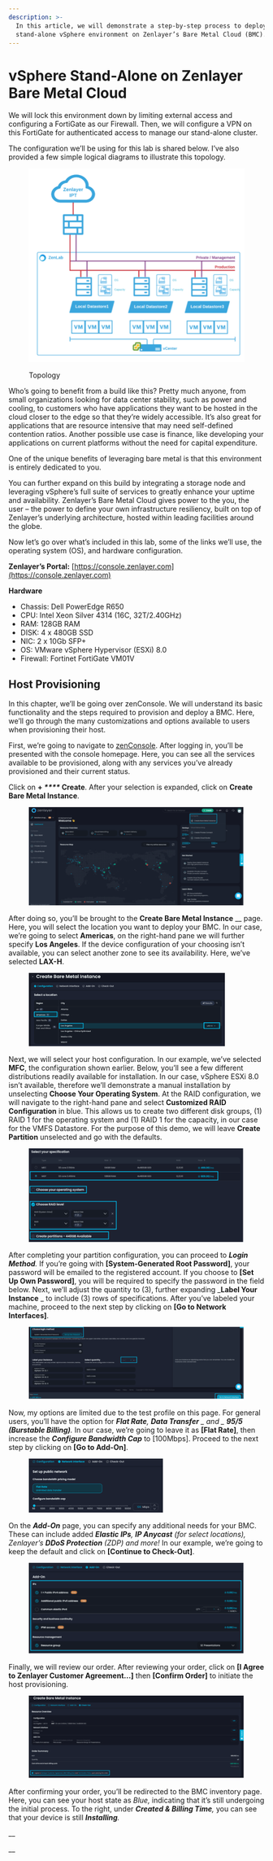 ```yaml
---
description: >-
  In this article, we will demonstrate a step-by-step process to deploy a
  stand-alone vSphere environment on Zenlayer’s Bare Metal Cloud (BMC).
---
```


# vSphere Stand-Alone on Zenlayer Bare Metal Cloud

We will lock this environment down by limiting external access and configuring a FortiGate as our Firewall. Then, we will configure a VPN on this FortiGate for authenticated access to manage our stand-alone cluster.

The configuration we’ll be using for this lab is shared below. I’ve also provided a few simple logical diagrams to illustrate this topology.&#x20;

<figure><img src="../../.gitbook/assets/图片 1 (2).png" alt=""><figcaption><p>Topology</p></figcaption></figure>

Who’s going to benefit from a build like this? Pretty much anyone, from small organizations looking for data center stability, such as power and cooling, to customers who have applications they want to be hosted in the cloud closer to the edge so that they’re widely accessible. It’s also great for applications that are resource intensive that may need self-defined contention ratios. Another possible use case is finance, like developing your applications on current platforms without the need for capital expenditure.

One of the unique benefits of leveraging bare metal is that this environment is entirely dedicated to you.

You can further expand on this build by integrating a storage node and leveraging vSphere’s full suite of services to greatly enhance your uptime and availability. Zenlayer’s Bare Metal Cloud gives power to the you, the user – the power to define your own infrastructure resiliency, built on top of Zenlayer’s underlying architecture, hosted within leading facilities around the globe.

&#x20;

Now let’s go over what’s included in this lab, some of the links we’ll use, the operating system (OS), and hardware configuration.

**Zenlayer’s Portal:** [https://console.zenlayer.com](https://console.zenlayer.com)

**Hardware**

* Chassis: Dell PowerEdge R650
* CPU: Intel Xeon Silver 4314 (16C, 32T/2.40GHz)
* RAM: 128GB RAM
* DISK: 4 x 480GB SSD
* NIC: 2 x 10Gb SFP+
* OS: VMware vSphere Hypervisor (ESXi) 8.0
* Firewall: Fortinet FortiGate VM01V



## Host Provisioning

In this chapter, we’ll be going over zenConsole. We will understand its basic functionality and the steps required to provision and deploy a BMC. Here, we’ll go through the many customizations and options available to users when provisioning their host.

First, we’re going to navigate to [zenConsole](https://console.zenlayer.com). After logging in, you’ll be presented with the console homepage. Here, you can see all the services available to be provisioned, along with any services you’ve already provisioned and their current status.

Click on **+ **_****_** Create**. After your selection is expanded, click on **Create Bare Metal Instance**.

<figure><img src="../../.gitbook/assets/图片 1 (1).png" alt=""><figcaption></figcaption></figure>

After doing so, you’ll be brought to the **Create Bare Metal Instance** __ page. Here, you will select the location you want to deploy your BMC. In our case, we’re going to select **Americas**, on the right-hand pane we will further specify **Los Angeles**. If the device configuration of your choosing isn’t available, you can select another zone to see its availability. Here, we’ve selected **LAX-H**.

<figure><img src="../../.gitbook/assets/1.png" alt=""><figcaption></figcaption></figure>

Next, we will select your host configuration. In our example, we’ve selected **MFC**, the configuration shown earlier. Below, you’ll see a few different distributions readily available for installation. In our case, vSphere ESXi 8.0 isn’t available, therefore we’ll demonstrate a manual installation by unselecting **Choose Your Operating System**. At the RAID configuration, we will navigate to the right-hand pane and select **Customized RAID Configuration** in blue. This allows us to create two different disk groups, (1) RAID 1 for the operating system and (1) RAID 1 for the capacity, in our case for the VMFS Datastore. For the purpose of this demo, we will leave **Create Partition** unselected and go with the defaults.

<figure><img src="../../.gitbook/assets/2.png" alt=""><figcaption></figcaption></figure>

After completing your partition configuration, you can proceed to _**Login Method**._ If you’re going with **\[System-Generated Root Password]**, your password will be emailed to the registered account. If you choose to **\[Set Up Own Password]**, you will be required to specify the password in the field below. Next, we’ll adjust the quantity to (3), further expanding _**Label Your Instance** _ to include (3) rows of specifications. After you’ve labeled your machine, proceed to the next step by clicking on **\[Go to Network Interfaces]**.

<figure><img src="../../.gitbook/assets/3.png" alt=""><figcaption></figcaption></figure>

Now, my options are limited due to the test profile on this page. For general users, you’ll have the option for _**Flat Rate**, **Data Transfer** _ and _ **95/5 (Burstable Billing)**._ In our case, we’re going to leave it as **\[Flat Rate]**, then increase the _**Configure Bandwidth Cap**_ to \[100Mbps]. Proceed to the next step by clicking on **\[Go to Add-On]**.

<figure><img src="../../.gitbook/assets/4.png" alt=""><figcaption></figcaption></figure>

On the _**Add-On**_ page, you can specify any additional needs for your BMC. These can include added _**Elastic IPs**, **IP Anycast** (for select locations), Zenlayer’s **DDoS Protection** (ZDP) and more!_ In our example, we’re going to keep the default and click on **\[Continue to Check-Out]**.

<figure><img src="../../.gitbook/assets/5.png" alt=""><figcaption></figcaption></figure>

Finally, we will review our order. After reviewing your order, click on **\[I Agree to Zenlayer Customer Agreement…]** then **\[Confirm Order]** to initiate the host provisioning.

<figure><img src="../../.gitbook/assets/6.png" alt=""><figcaption></figcaption></figure>

After confirming your order, you’ll be redirected to the BMC inventory page. Here, you can see your host state as _Blue,_ indicating that it’s still undergoing the initial process. To the right, under _**Created & Billing Time**,_ you can see that your device is still _**Installing**._

__

__
